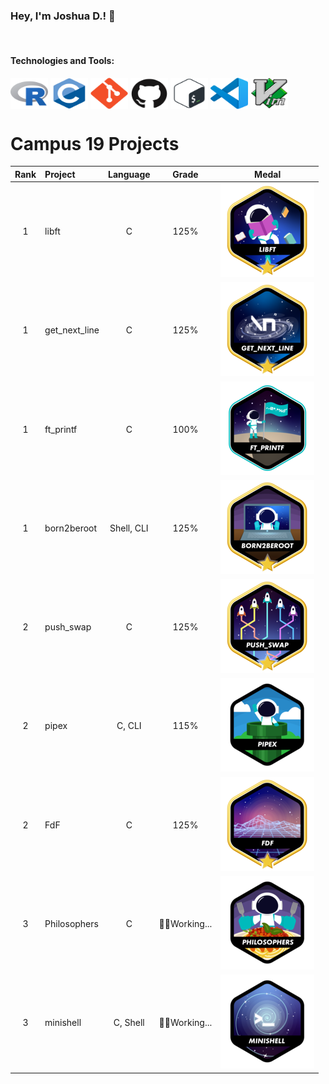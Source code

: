 ### Hey, I'm Joshua D.! 👋   
<div  align="left"> 
  <div style="display: inline_block"><br>
    <h4>Technologies and Tools:</h4>
        <img align="center" alt="c" height="50" width="60" src="https://raw.githubusercontent.com/devicons/devicon/master/icons/r/r-original.svg">
        <img align="center" alt="c" height="50" width="60" src="https://raw.githubusercontent.com/devicons/devicon/master/icons/c/c-original.svg">
        <img align="center" alt="c" height="50" width="60" src="https://raw.githubusercontent.com/devicons/devicon/master/icons/git/git-original.svg">
        <img align="center" alt="c" height="50" width="60" src="https://raw.githubusercontent.com/devicons/devicon/master/icons/github/github-original.svg">
        <img align="center" alt="c" height="50" width="60" src="https://raw.githubusercontent.com/devicons/devicon/master/icons/bash/bash-original.svg">
        <img align="center" alt="c" height="50" width="60" src="https://github.com/devicons/devicon/blob/master/icons/vscode/vscode-original.svg">
        <img align="center" alt="c" height="50" width="60" src="https://github.com/devicons/devicon/blob/master/icons/vim/vim-original.svg">
  </div>
</div>
             
<summary><h1>Campus 19 Projects</h1></summary>

| Rank | Project | Language | Grade |  Medal |
| :---: | :--- | :---: | :---: | :---: |
| 1 | libft | C | 125% | [![Libft](https://github.com/humbertoarndt/humbertoarndt/blob/main/42_badges/libftm.png)](https://github.com/humbertoarndt/libft)|
| 1 | get_next_line | C | 125% | [![GNL](https://github.com/humbertoarndt/humbertoarndt/blob/main/42_badges/get_next_linem.png)](https://github.com/humbertoarndt/get_next_line)|
| 1 | ft_printf | C | 100% | [![ft_printf](https://github.com/humbertoarndt/humbertoarndt/blob/main/42_badges/ft_printfe.png)](https://github.com/humbertoarndt/ft_printf)|
| 1 | born2beroot | Shell, CLI | 125% | [![Born2beRoot](https://github.com/humbertoarndt/humbertoarndt/blob/main/42_badges/born2berootm.png)](https://github.com/humbertoarndt/Born2beRoot)|
| 2 | push_swap | C | 125% | [![minitalk](https://github.com/humbertoarndt/humbertoarndt/blob/main/42_badges/push_swapm.png)](https://github.com/humbertoarndt/push_swap)|
| 2 | pipex | C, CLI | 115% | [![pipex](https://github.com/humbertoarndt/humbertoarndt/blob/main/42_badges/pipexn.png)](https://github.com/humbertoarndt/pipex)|
| 2 | FdF | C | 125% | [![FdF](https://github.com/humbertoarndt/humbertoarndt/blob/main/42_badges/fdfm.png)](https://github.com/humbertoarndt/fdf)|
| 3 | Philosophers | C | 🔨🔨Working... | [![Philosophers](https://github.com/humbertoarndt/humbertoarndt/blob/main/42_badges/philosophersn.png)](https://github.com/humbertoarndt/Philosophers)|
| 3 | minishell | C, Shell | 🔨🔨Working... | [![minishell](https://github.com/humbertoarndt/humbertoarndt/blob/main/42_badges/minishelln.png)](https://github.com/humbertoarndt/minishell)|

